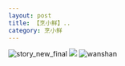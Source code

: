```yaml
---
layout: post
title: 【烹小鲜】..
category: 烹小鲜
---
```

![story_new_final](http://rfbyhtcfm.hd-bkt.clouddn.com/img/story_new_final_0322.png)
![](http://rfbyavrvr.hd-bkt.clouddn.com/img/pengxiaoxian_220716_1.jpg)
![wanshan](http://rfbyhtcfm.hd-bkt.clouddn.com/img/wanshan.png)





  




